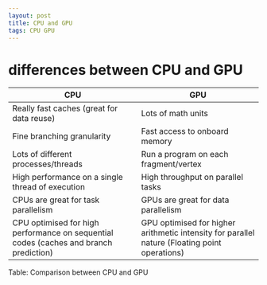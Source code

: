 ```yaml
---
layout: post
title: CPU and GPU
tags: CPU GPU
---
```

# differences between CPU and GPU
| CPU                                      | GPU                                      |
|------------------------------------------|------------------------------------------|
| Really fast caches (great for data reuse)   | Lots of math units     |
| Fine branching granularity              | Fast access to onboard memory    |
| Lots of different processes/threads     | Run a program on each fragment/vertex |
| High performance on a single thread of execution          | High throughput on parallel tasks  |
| CPUs are great for task parallelism   | GPUs are great for data parallelism       |
| CPU optimised for high performance on sequential codes (caches and branch prediction)     | GPU optimised for higher arithmetic intensity for parallel nature (Floating point operations)        |
Table: Comparison between CPU and GPU